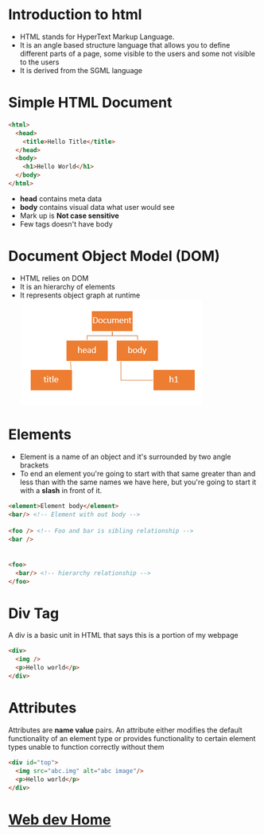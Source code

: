 # Introduction to html
- HTML stands for HyperText Markup Language.
- It is an angle based structure language that allows you to define different parts of a page, some visible to the users and some not visible to the users
- It is derived from the SGML language

# Simple HTML Document
```HTML
<html>
  <head>
    <title>Hello Title</title>
  </head>
  <body>
    <h1>Hello World</h1>
  </body>
</html>
```
- **head** contains meta data
- **body** contains visual data what user would see
- Mark up is **Not case sensitive**
- Few tags doesn't have body

# Document Object Model (DOM)
- HTML relies on DOM
- It is an hierarchy of elements
- It represents object graph at runtime
![Dom](dom.png)
# Elements
- Element is a name of an object and it's surrounded by two angle brackets
-  To end an element you're going to start with that same greater than and less than with the same names we have here, but you're going to start it with a **slash** in front of it.

```html
<element>Element body</element>
<bar/> <!-- Element with out body -->

<foo /> <!-- Foo and bar is sibling relationship -->
<bar />


<foo>
  <bar/> <!-- hierarchy relationship -->
</foo>

```
# Div Tag
A div is a basic unit in HTML that says this is a portion of my webpage
```HTML
<div>
  <img />
  <p>Hello world</p>
</div>
```
# Attributes
Attributes are **name value** pairs. An attribute either modifies the default functionality of an element type or provides functionality to certain element types unable to function correctly without them
```HTML
<div id="top">
  <img src="abc.img" alt="abc image"/>
  <p>Hello world</p>
</div>
```
# [Web dev Home](index.html)
